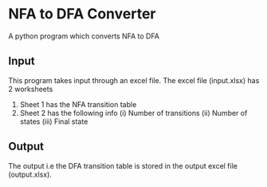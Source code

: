 # NFA to DFA Converter
A python program which converts NFA to DFA

## Input
This program takes input through an excel file.
The excel file (input.xlsx) has 2 worksheets
1. Sheet 1 has the NFA transition table
2. Sheet 2 has the following info
    (i) Number of transitions
    (ii) Number of states
    (iii) Final state

## Output
The output i.e the DFA transition table is stored in the output excel file (output.xlsx).
